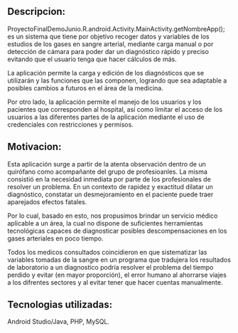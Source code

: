 ## Descripcion: 
ProyectoFinalDemoJunio.R.android.Activity.MainActivity.getNombreApp(); es un sistema que tiene por objetivo recoger datos y variables de los estudios de los gases en sangre arterial, mediante carga manual o por detección de cámara para poder dar un diagnóstico rápido y preciso evitando que el usuario tenga que hacer cálculos de más.

La aplicación permite la carga y edición de los diagnósticos que se utilizarán y las funciones que las componen, logrando que sea adaptable a posibles cambios a futuros en el área de la medicina.

Por otro lado, la aplicación permite el manejo de los usuarios y los pacientes que corresponden al hospital, así como limitar el acceso de los usuarios a las diferentes partes de la aplicación mediante el uso de credenciales con restricciones y permisos.

## Motivacion: 
Esta aplicación surge a partir de la atenta observación dentro de un quirófano como acompañante del grupo de profesioanles. La misma consistió en la necesidad inmediata por parte de los profesionales de resolver un problema. En un contexto de rapidez y exactitud dilatar un diagnóstico, constatar un desmejoramiento en el paciente puede traer aparejados efectos fatales.

Por lo cual, basado en esto, nos propusimos brindar un servicio médico aplicable a un área, la cual no dispone de suficientes herramientas tecnológicas capaces de diagnosticar posibles descompensaciones en los gases arteriales en poco tiempo.

Todos los medicos consultados coincidieron en que sistematizar las variables tomadas de la sangre en un programa que tradujera los resultados de laboratorio a un diagnostico podría resolver el problema del tiempo perdido y evitar (en mayor proporción), el error humano al ahorrarse viajes a los difrentes sectores y al evitar tener que hacer cuentas manualmente.

## Tecnologias utilizadas: 
Android Studio/Java, PHP, MySQL.
